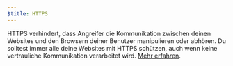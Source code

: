 ```yaml
---
$title: HTTPS
---
```


HTTPS verhindert, dass Angreifer die Kommunikation zwischen deinen Websites und den Browsern deiner Benutzer manipulieren oder abhören. Du solltest immer alle deine Websites mit HTTPS schützen, auch wenn keine vertrauliche Kommunikation verarbeitet wird. [Mehr erfahren](https://web.dev/why-https-matters/).
